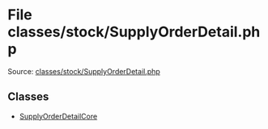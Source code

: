 File classes/stock/SupplyOrderDetail.php
=========

Source: [classes/stock/SupplyOrderDetail.php](https://github.com/PrestaShop/PrestaShop/blob/1.6.0.10/classes/stock/SupplyOrderDetail.php)


Classes
-------

* [SupplyOrderDetailCore](class.SupplyOrderDetailCore.md)

